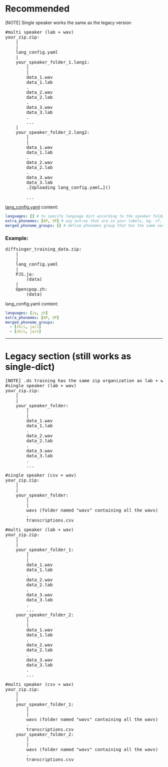 # Recommended
[NOTE] Single speaker works the same as the legacy version
<pre>
#multi speaker (lab + wav)
your_zip.zip:
    |
    |
    lang_config.yaml
    |
    your_speaker_folder_1.lang1:
        |
        |
        data_1.wav
        data_1.lab
        .
        data_2.wav
        data_2.lab
        .
        data_3.wav
        data_3.lab
        .
        ...
    |
    your_speaker_folder_2.lang2:
        |
        |
        data_1.wav
        data_1.lab
        .
        data_2.wav
        data_2.lab
        .
        data_3.wav
        data_3.lab
        .[Uploading lang_config.yaml…]()

        ...
</pre>

[lang_config.yaml](https://github.com/MLo7Ghinsan/DiffSinger_colab_notebook_MLo7/releases/download/ref/lang_config.yaml) content:
```yaml
languages: [] # to specify language dict according to the speaker folder's extension
extra_phonemes: [AP, SP] # any extras that are in your labels, eg. vf, q, cl
merged_phoneme_groups: [] # define phonemes group that has the same sound (like-phoneme) throughout the dataset across labeling systems
```
### Example:
<pre>
diffsinger_training_data.zip:
    |
    |
    lang_config.yaml
    |
    PJS.ja:
        (data)
    |
    Opencpop.zh:
        (data)
</pre>

lang_config.yaml content:
```yaml
languages: [ja, zh]
extra_phonemes: [AP, SP]
merged_phoneme_groups:
  - [zh/i, ja/i]
  - [zh/s, ja/s]
```
___

# Legacy section (still works as single-dict)
<pre>
[NOTE] .ds training has the same zip organization as lab + wav, but with only .ds files- no wav needed
#single speaker (lab + wav)
your_zip.zip:
    |
    |
    your_speaker_folder:
        |
        |
        data_1.wav
        data_1.lab
        .
        data_2.wav
        data_2.lab
        .
        data_3.wav
        data_3.lab
        .
        ...
</pre>
<pre>
#single speaker (csv + wav)
your_zip.zip:
    |
    |
    your_speaker_folder:
        |
        |
        wavs (folder named "wavs" containing all the wavs)
        .
        transcriptions.csv
</pre>
<pre>
#multi speaker (lab + wav)
your_zip.zip:
    |
    |
    your_speaker_folder_1:
        |
        |
        data_1.wav
        data_1.lab
        .
        data_2.wav
        data_2.lab
        .
        data_3.wav
        data_3.lab
        .
        ...
    your_speaker_folder_2:
        |
        |
        data_1.wav
        data_1.lab
        .
        data_2.wav
        data_2.lab
        .
        data_3.wav
        data_3.lab
        .
        ...
</pre>
<pre>
#multi speaker (csv + wav)
your_zip.zip:
    |
    |
    your_speaker_folder_1:
        |
        |
        wavs (folder named "wavs" containing all the wavs)
        .
        transcriptions.csv
    your_speaker_folder_2:
        |
        |
        wavs (folder named "wavs" containing all the wavs)
        .
        transcriptions.csv

</pre>
